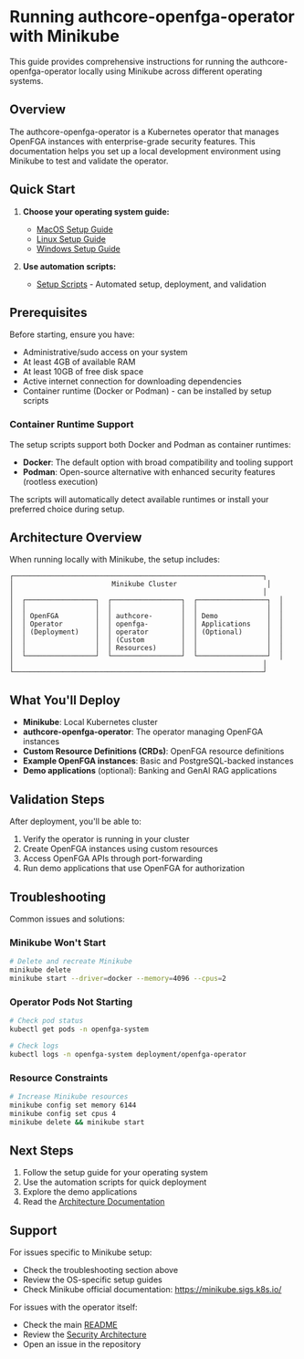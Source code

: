 # Running authcore-openfga-operator with Minikube

This guide provides comprehensive instructions for running the authcore-openfga-operator locally using Minikube across different operating systems.

## Overview

The authcore-openfga-operator is a Kubernetes operator that manages OpenFGA instances with enterprise-grade security features. This documentation helps you set up a local development environment using Minikube to test and validate the operator.

## Quick Start

1. **Choose your operating system guide:**
   - [MacOS Setup Guide](./setup-macos.md)
   - [Linux Setup Guide](./setup-linux.md)
   - [Windows Setup Guide](./setup-windows.md)

2. **Use automation scripts:**
   - [Setup Scripts](../../scripts/minikube/) - Automated setup, deployment, and validation

## Prerequisites

Before starting, ensure you have:
- Administrative/sudo access on your system
- At least 4GB of available RAM
- At least 10GB of free disk space
- Active internet connection for downloading dependencies
- Container runtime (Docker or Podman) - can be installed by setup scripts

### Container Runtime Support

The setup scripts support both Docker and Podman as container runtimes:

- **Docker**: The default option with broad compatibility and tooling support
- **Podman**: Open-source alternative with enhanced security features (rootless execution)

The scripts will automatically detect available runtimes or install your preferred choice during setup.

## Architecture Overview

When running locally with Minikube, the setup includes:

```
┌─────────────────────────────────────────────────────────────┐
│                        Minikube Cluster                      │
│                                                             │
│  ┌─────────────────┐  ┌─────────────────┐  ┌─────────────────┐  │
│  │                 │  │                 │  │                 │  │
│  │ OpenFGA         │  │ authcore-       │  │ Demo            │  │
│  │ Operator        │  │ openfga-        │  │ Applications    │  │
│  │ (Deployment)    │  │ operator        │  │ (Optional)      │  │
│  │                 │  │ (Custom         │  │                 │  │
│  │                 │  │ Resources)      │  │                 │  │
│  └─────────────────┘  └─────────────────┘  └─────────────────┘  │
│                                                             │
└─────────────────────────────────────────────────────────────┘
```

## What You'll Deploy

- **Minikube**: Local Kubernetes cluster
- **authcore-openfga-operator**: The operator managing OpenFGA instances
- **Custom Resource Definitions (CRDs)**: OpenFGA resource definitions
- **Example OpenFGA instances**: Basic and PostgreSQL-backed instances
- **Demo applications** (optional): Banking and GenAI RAG applications

## Validation Steps

After deployment, you'll be able to:
1. Verify the operator is running in your cluster
2. Create OpenFGA instances using custom resources
3. Access OpenFGA APIs through port-forwarding
4. Run demo applications that use OpenFGA for authorization

## Troubleshooting

Common issues and solutions:

### Minikube Won't Start
```bash
# Delete and recreate Minikube
minikube delete
minikube start --driver=docker --memory=4096 --cpus=2
```

### Operator Pods Not Starting
```bash
# Check pod status
kubectl get pods -n openfga-system

# Check logs
kubectl logs -n openfga-system deployment/openfga-operator
```

### Resource Constraints
```bash
# Increase Minikube resources
minikube config set memory 6144
minikube config set cpus 4
minikube delete && minikube start
```

## Next Steps

1. Follow the setup guide for your operating system
2. Use the automation scripts for quick deployment
3. Explore the demo applications
4. Read the [Architecture Documentation](../design/ARCHITECTURE.md)

## Support

For issues specific to Minikube setup:
- Check the troubleshooting section above
- Review the OS-specific setup guides
- Check Minikube official documentation: https://minikube.sigs.k8s.io/

For issues with the operator itself:
- Check the main [README](../../README.md)
- Review the [Security Architecture](../security/SECURITY_ARCHITECTURE.md)
- Open an issue in the repository